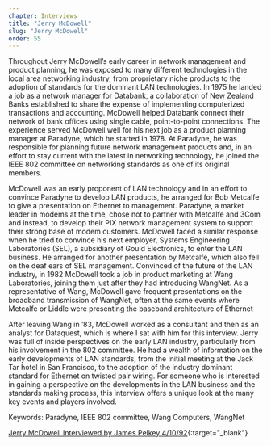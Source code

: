 ```yaml
---
chapter: Interviews
title: "Jerry McDowell"
slug: "Jerry McDowell"
order: 55
---
```


Throughout Jerry McDowell’s early career in network management and product planning, he was exposed to many different technologies in the local area networking industry, from proprietary niche products to the adoption of standards for the dominant LAN technologies. In 1975 he landed a job as a network manager for Databank, a collaboration of New Zealand Banks established to share the expense of implementing computerized transactions and accounting. McDowell helped Databank connect their network of bank offices using single cable, point-to-point connections. The experience served McDowell well for his next job as a product planning manager at Paradyne, which he started in 1978. At Paradyne, he was responsible for planning future network management products and, in an effort to stay current with the latest in networking technology, he joined the IEEE 802 committee on networking standards as one of its original members.

McDowell was an early proponent of LAN technology and in an effort to convince Paradyne to develop LAN products, he arranged for Bob Metcalfe to give a presentation on Ethernet to management. Paradyne, a market leader in modems at the time, chose not to partner with Metcalfe and 3Com and instead, to develop their PIX network management system to support their strong base of modem customers. McDowell faced a similar response when he tried to convince his next employer, Systems Engineering Laboratories (SEL), a subsidiary of Gould Electronics, to enter the LAN business. He arranged for another presentation by Metcalfe, which also fell on the deaf ears of SEL management. Convinced of the future of the LAN industry, in 1982 McDowell took a job in product marketing at Wang Laboratories, joining them just after they had introducing WangNet. As a representative of Wang, McDowell gave frequent presentations on the broadband transmission of WangNet, often at the same events where Metcalfe or Liddle were presenting the baseband architecture of Ethernet

After leaving Wang in ’83, McDowell worked as a consultant and then as an analyst for Dataquest, which is where I sat with him for this interview. Jerry was full of inside perspectives on the early LAN industry, particularly from his involvement in the 802 committee. He had a wealth of information on the early developments of LAN standards, from the initial meeting at the Jack Tar hotel in San Francisco, to the adoption of the industry dominant standard for Ethernet on twisted pair wiring. For someone who is interested in gaining a perspective on the developments in the LAN business and the standards making process, this interview offers a unique look at the many key events and players involved.

Keywords: Paradyne, IEEE 802 committee, Wang Computers, WangNet

[Jerry McDowell Interviewed by James Pelkey 4/10/92](https://archive.computerhistory.org/resources/access/text/2020/01/102740544-05-01-acc.pdf){:target="_blank"}
